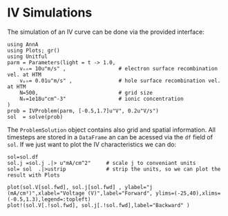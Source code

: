 # IV Simulations
The simulation of an IV curve can be done via the provided interface:

```@example iv
using AnnA
using Plots; gr()
using Unitful
parm = Parameters(light = t -> 1.0,   
    vₙₕ= 10u"m/s" ,                 # electron surface recombination vel. at HTM
    vₚₕ= 0.01u"m/s" ,               # hole surface recombination vel. at HTM
    N=500,                          # grid size
    N₀=1e18u"cm^-3"                 # ionic concentration
)
prob = IVProblem(parm, [-0.5,1.7]u"V", 0.2u"V/s")
sol  = solve(prob)
```
The `ProblemSolution` object contains also grid and spatial information. All timesteps are stored in a `DataFrame` an can be acessed via the `df` field of `sol`.
If we just want to plot the IV characteristics we can do:   
```@example iv
sol=sol.df
sol.j =sol.j .|> u"mA/cm^2"     # scale j to conveniant units
sol= sol  .|>ustrip             # strip the units, so we can plot the result with Plots

plot(sol.V[sol.fwd], sol.j[sol.fwd] , ylabel="j (mA/cm²)",xlabel="Voltage (V)",label="Forward", ylims=(-25,40),xlims=(-0.5,1.3),legend=:topleft)
plot!(sol.V[.!sol.fwd], sol.j[.!sol.fwd],label="Backward" )
```
